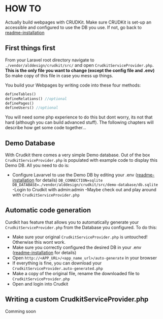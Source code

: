 # HOW TO
Actually build webpages with CRUDKit.
Make sure CRUDKit is set-up an accessible and configured to use the DB you use. If not, go back to [readme-installation](./readme-installation.md) 

## First things first
From your Laravel root directory navigate to `./vendor/alddesign/crudkit/src/` and open `CrudkitServiceProvider.php`.
**This is the only file you want to change (except the config file and .env)**
So make copy of this file in case you mess up things.

You build your Webpages by writing code into these four methods: 
```php
defineTables()
defineRelations() //optional
definePages()
defineUsers() //optional
```
You will need some php experience to do this but dont worry, its not that hard (although you can build advanced stuff).
The following chapters will describe how get some code together...

## Demo Database
With Crudkit there comes a very simple Demo database.
Out of the box `CrudkitServiceProvider.php` is populated with example code to display this Demo DB.
All you need to do is:
- Configure Lavarvel to use the Demo DB by editing your .env ([readme-installation](./readme-installation.md) for details)
`DB_CONNECTION=sqlite
DB_DATABASE=./vendor/alddesign/crudkit/src/demo-database/db.sqlite`
-Login to Crudkit with admin:admin
-Maybe check out and play around with `CrudkitServiceProvider.php`

## Automatic code generation
Curdkit has feature that allows you to automatically generate your `CrudkitServiceProvider.php` from the Database you configured.
To do this:
- Make sure your original `CrudkitServiceProvider.php` is untouched! Otherwise this wont work.
- Make sure you correctly configured the desired DB in your .env ([readme-installation](./readme-installation.md) for details)
- Open `http://<APP_URL>/<app_name_url>/auto-generate` in your browser
- If everything is fine, you can download your `CrudkitServiceProvider.auto-generated.php`
- Make a copy of the original file, rename the downloaded file to `CrudkitServiceProvider.php`
- Open and login into Crudkit

## Writing a custom CrudkitServiceProvider.php
Comming soon



